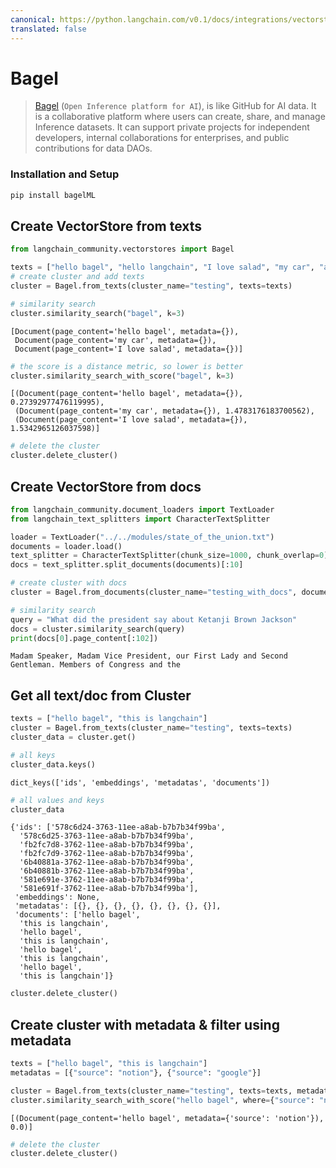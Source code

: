 ```yaml
---
canonical: https://python.langchain.com/v0.1/docs/integrations/vectorstores/bagel
translated: false
---
```


# Bagel

> [Bagel](https://www.bagel.net/) (`Open Inference platform for AI`), is like GitHub for AI data.
It is a collaborative platform where users can create,
share, and manage Inference datasets. It can support private projects for independent developers,
internal collaborations for enterprises, and public contributions for data DAOs.

### Installation and Setup

```bash
pip install bagelML
```

## Create VectorStore from texts

```python
from langchain_community.vectorstores import Bagel

texts = ["hello bagel", "hello langchain", "I love salad", "my car", "a dog"]
# create cluster and add texts
cluster = Bagel.from_texts(cluster_name="testing", texts=texts)
```

```python
# similarity search
cluster.similarity_search("bagel", k=3)
```

```output
[Document(page_content='hello bagel', metadata={}),
 Document(page_content='my car', metadata={}),
 Document(page_content='I love salad', metadata={})]
```

```python
# the score is a distance metric, so lower is better
cluster.similarity_search_with_score("bagel", k=3)
```

```output
[(Document(page_content='hello bagel', metadata={}), 0.27392977476119995),
 (Document(page_content='my car', metadata={}), 1.4783176183700562),
 (Document(page_content='I love salad', metadata={}), 1.5342965126037598)]
```

```python
# delete the cluster
cluster.delete_cluster()
```

## Create VectorStore from docs

```python
from langchain_community.document_loaders import TextLoader
from langchain_text_splitters import CharacterTextSplitter

loader = TextLoader("../../modules/state_of_the_union.txt")
documents = loader.load()
text_splitter = CharacterTextSplitter(chunk_size=1000, chunk_overlap=0)
docs = text_splitter.split_documents(documents)[:10]
```

```python
# create cluster with docs
cluster = Bagel.from_documents(cluster_name="testing_with_docs", documents=docs)
```

```python
# similarity search
query = "What did the president say about Ketanji Brown Jackson"
docs = cluster.similarity_search(query)
print(docs[0].page_content[:102])
```

```output
Madam Speaker, Madam Vice President, our First Lady and Second Gentleman. Members of Congress and the
```

## Get all text/doc from Cluster

```python
texts = ["hello bagel", "this is langchain"]
cluster = Bagel.from_texts(cluster_name="testing", texts=texts)
cluster_data = cluster.get()
```

```python
# all keys
cluster_data.keys()
```

```output
dict_keys(['ids', 'embeddings', 'metadatas', 'documents'])
```

```python
# all values and keys
cluster_data
```

```output
{'ids': ['578c6d24-3763-11ee-a8ab-b7b7b34f99ba',
  '578c6d25-3763-11ee-a8ab-b7b7b34f99ba',
  'fb2fc7d8-3762-11ee-a8ab-b7b7b34f99ba',
  'fb2fc7d9-3762-11ee-a8ab-b7b7b34f99ba',
  '6b40881a-3762-11ee-a8ab-b7b7b34f99ba',
  '6b40881b-3762-11ee-a8ab-b7b7b34f99ba',
  '581e691e-3762-11ee-a8ab-b7b7b34f99ba',
  '581e691f-3762-11ee-a8ab-b7b7b34f99ba'],
 'embeddings': None,
 'metadatas': [{}, {}, {}, {}, {}, {}, {}, {}],
 'documents': ['hello bagel',
  'this is langchain',
  'hello bagel',
  'this is langchain',
  'hello bagel',
  'this is langchain',
  'hello bagel',
  'this is langchain']}
```

```python
cluster.delete_cluster()
```

## Create cluster with metadata & filter using metadata

```python
texts = ["hello bagel", "this is langchain"]
metadatas = [{"source": "notion"}, {"source": "google"}]

cluster = Bagel.from_texts(cluster_name="testing", texts=texts, metadatas=metadatas)
cluster.similarity_search_with_score("hello bagel", where={"source": "notion"})
```

```output
[(Document(page_content='hello bagel', metadata={'source': 'notion'}), 0.0)]
```

```python
# delete the cluster
cluster.delete_cluster()
```